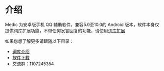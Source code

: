 # 介绍
Medic 为安卓版手机 QQ 辅助软件，兼容5.0至10.0的 Android 版本，软件本身仅提供词库扩展功能，不带任何发言回复的功能，请使用[词库扩展](basic/dic.md)

如果您想了解更多请跟随以下目录：

- [词库介绍](basic/dic.md)
- [软件下载](https://wwi.lanzoui.com/b015rceyj)
- 交流群：1107245354